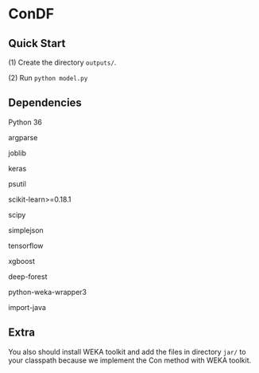 # ConDF

## Quick Start

(1) Create the directory ````outputs/````.

(2) Run ````python model.py```` 


## Dependencies

Python 36

argparse

joblib

keras

psutil

scikit-learn>=0.18.1

scipy

simplejson

tensorflow

xgboost

deep-forest

python-weka-wrapper3

import-java

## Extra
You also should install WEKA toolkit and add the files in directory ````jar/```` to your classpath because we implement the Con method with WEKA toolkit.
